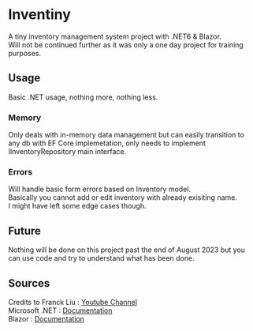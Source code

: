# Inventiny
A tiny inventory management system project with .NET6 & Blazor. \
Will not be continued further as it was only a one day project for training purposes.

## Usage 
Basic .NET usage, nothing more, nothing less.

### Memory
Only deals with in-memory data management but can easily transition to any db with EF Core implemetation, only needs to implement IInventoryRepository main interface.

### Errors
Will handle basic form errors based on Inventory model.\
Basically you cannot add or edit inventory with already exisiting name.\
I might have left some edge cases though.

## Future
Nothing will be done on this project past the end of August 2023 but you can use code and try to understand what has been done.

## Sources
Credits to Franck Liu : [Youtube Channel](https://www.youtube.com/@FrankLiuSoftware)\
Microsoft .NET : [Documentation](https://learn.microsoft.com/en-en/dotnet/core/introduction)\
Blazor : [Documentation](https://learn.microsoft.com/en-en/aspnet/core/blazor/?view=aspnetcore-7.0)
